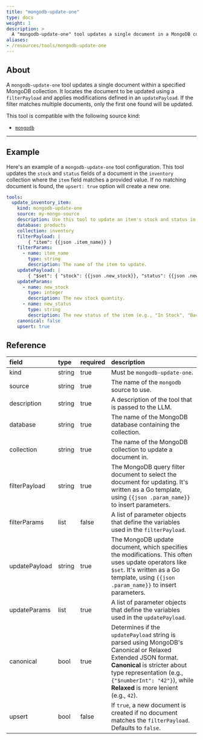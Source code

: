 ```yaml
---
title: "mongodb-update-one"
type: docs
weight: 1
description: > 
  A "mongodb-update-one" tool updates a single document in a MongoDB collection.
aliases:
- /resources/tools/mongodb-update-one
---
```


## About

A `mongodb-update-one` tool updates a single document within a specified MongoDB
collection. It locates the document to be updated using a `filterPayload` and
applies modifications defined in an `updatePayload`. If the filter matches
multiple documents, only the first one found will be updated.

This tool is compatible with the following source kind:

* [`mongodb`](../../sources/mongodb.md)

---

## Example

Here's an example of a `mongodb-update-one` tool configuration. This tool
updates the `stock` and `status` fields of a document in the `inventory`
collection where the `item` field matches a provided value. If no matching
document is found, the `upsert: true` option will create a new one.

```yaml
tools:
  update_inventory_item:
    kind: mongodb-update-one
    source: my-mongo-source
    description: Use this tool to update an item's stock and status in the inventory.
    database: products
    collection: inventory
    filterPayload: |
        { "item": {{json .item_name}} }
    filterParams:
      - name: item_name
        type: string
        description: The name of the item to update.
    updatePayload: |
        { "$set": { "stock": {{json .new_stock}}, "status": {{json .new_status}} } }
    updateParams:
      - name: new_stock
        type: integer
        description: The new stock quantity.
      - name: new_status
        type: string
        description: The new status of the item (e.g., "In Stock", "Backordered").
    canonical: false
    upsert: true
```

## Reference

| **field**     | **type** | **required** | **description**                                                                                                                                                                                                                                   |
|:--------------|:---------|:-------------|:--------------------------------------------------------------------------------------------------------------------------------------------------------------------------------------------------------------------------------------------------|
| kind          | string   | true         | Must be `mongodb-update-one`.                                                                                                                                                                                                                     |
| source        | string   | true         | The name of the `mongodb` source to use.                                                                                                                                                                                                          |
| description   | string   | true         | A description of the tool that is passed to the LLM.                                                                                                                                                                                              |
| database      | string   | true         | The name of the MongoDB database containing the collection.                                                                                                                                                                                       |
| collection    | string   | true         | The name of the MongoDB collection to update a document in.                                                                                                                                                                                       |
| filterPayload | string   | true         | The MongoDB query filter document to select the document for updating. It's written as a Go template, using `{{json .param_name}}` to insert parameters.                                                                                          |
| filterParams  | list     | false        | A list of parameter objects that define the variables used in the `filterPayload`.                                                                                                                                                                |
| updatePayload | string   | true         | The MongoDB update document, which specifies the modifications. This often uses update operators like `$set`. It's written as a Go template, using `{{json .param_name}}` to insert parameters.                                                   |
| updateParams  | list     | true         | A list of parameter objects that define the variables used in the `updatePayload`.                                                                                                                                                                |
| canonical     | bool     | true         | Determines if the `updatePayload` string is parsed using MongoDB's Canonical or Relaxed Extended JSON format. **Canonical** is stricter about type representation (e.g., `{"$numberInt": "42"}`), while **Relaxed** is more lenient (e.g., `42`). |
| upsert        | bool     | false        | If `true`, a new document is created if no document matches the `filterPayload`. Defaults to `false`.                                                                                                                                             |
